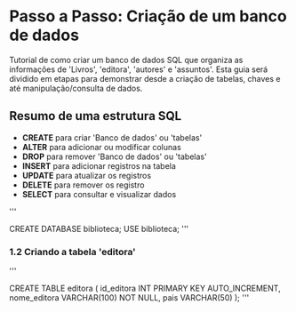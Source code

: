# Passo a Passo: Criação de um banco de dados
Tutorial de como criar um banco de dados SQL que organiza as informações de 'Livros', 'editora', 'autores' e 'assuntos'.
Esta guia será dividido em etapas para demonstrar desde a criação de tabelas, chaves e até manipulação/consulta de dados.

## Resumo de uma estrutura SQL
* __CREATE__ para  criar 'Banco de dados' ou 'tabelas'
* __ALTER__ para adicionar ou modificar colunas
* __DROP__ para remover 'Banco de dados' ou 'tabelas'
* __INSERT__ para adicionar registros na tabela
* __UPDATE__ para atualizar os registros
* __DELETE__ para remover os registro
* __SELECT__ para consultar e visualizar dados

'''

CREATE DATABASE biblioteca;
USE biblioteca;
'''


### 1.2 Criando a tabela 'editora' 
'''

CREATE TABLE editora (
    id_editora INT PRIMARY KEY AUTO_INCREMENT, nome_editora VARCHAR(100) NOT NULL, pais VARCHAR(50)
);
'''